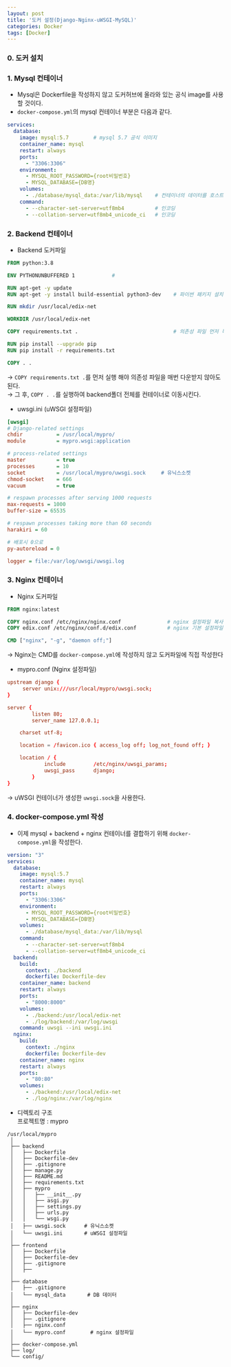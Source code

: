 ```yaml
---
layout: post
title: '도커 설정(Django-Nginx-uWSGI-MySQL)'
categories: Docker
tags: [Docker]
---
```


### 0. 도커 설치



### 1. Mysql 컨테이너
 - Mysql은 Dockerfile을 작성하지 않고 도커허브에 올라와 있는 공식 image를 사용할 것이다.
 - `docker-compose.yml`의 mysql 컨테이너 부분은 다음과 같다.

```yml
services:
  database:
    image: mysql:5.7        # mysql 5.7 공식 이미지
    container_name: mysql
    restart: always
    ports:
      - "3306:3306"
    environment:
      - MYSQL_ROOT_PASSWORD={root비밀번호}
      - MYSQL_DATABASE={DB명}
    volumes:
      - ./database/mysql_data:/var/lib/mysql    # 컨테이너의 데이터를 호스트OS에 저장되도록 설정 
    command:
      - --character-set-server=utf8mb4          # 인코딩
      - --collation-server=utf8mb4_unicode_ci   # 인코딩
```


### 2. Backend 컨테이너

- Backend 도커파일

```dockerfile
FROM python:3.8

ENV PYTHONUNBUFFERED 1            #

RUN apt-get -y update
RUN apt-get -y install build-essential python3-dev    # 파이썬 패키지 설치에 필요한 패키지 설치

RUN mkdir /usr/local/edix-net

WORKDIR /usr/local/edix-net

COPY requirements.txt .                               # 의존성 파일 먼저 복사하여 패키지 설치

RUN pip install --upgrade pip
RUN pip install -r requirements.txt

COPY . .
```
→ `COPY requirements.txt .`를 먼저 실행 해야 의존성 파일을 매번 다운받지 않아도 된다.  
→ 그 후, `COPY . .`를 실행하여 backend폴더 전체를 컨테이너로 이동시킨다.

- uwsgi.ini (uWSGI 설정파일)

```ini
[uwsgi]
# Django-related settings
chdir           = /usr/local/mypro/
module          = mypro.wsgi:application

# process-related settings
master          = true
processes       = 10
socket          = /usr/local/mypro/uwsgi.sock     # 유닉스소켓
chmod-socket    = 666
vacuum          = true

# respawn processes after serving 1000 requests
max-requests = 1000
buffer-size = 65535

# respawn processes taking more than 60 seconds
harakiri = 60

# 배포시 0으로
py-autoreload = 0

logger = file:/var/log/uwsgi/uwsgi.log
```

### 3. Nginx 컨테이너

- Nginx 도커파일

```dockerfile
FROM nginx:latest

COPY nginx.conf /etc/nginx/nginx.conf               # nginx 설정파일 복사
COPY edix.conf /etc/nginx/conf.d/edix.conf          # nginx 기본 설정파일 복사

CMD ["nginx", "-g", "daemon off;"]
```
→ Nginx는 CMD를 `docker-compose.yml`에 작성하지 않고 도커파일에 직접 작성한다

- mypro.conf (Nginx 설정파일)

```conf
upstream django {
     server unix:///usr/local/mypro/uwsgi.sock; 
}

server {
        listen 80;
        server_name 127.0.0.1;

	charset utf-8;

	location = /favicon.ico { access_log off; log_not_found off; }

	location / {
            include         /etc/nginx/uwsgi_params;
            uwsgi_pass      django;
        }
}
```
→ uWSGI 컨테이너가 생성한 `uwsgi.sock`을 사용한다.


### 4. docker-compose.yml 작성
- 이제 mysql + backend + nginx 컨테이너를 결합하기 위해 `docker-compose.yml`을 작성한다.

```yml
version: "3"
services:
  database:
    image: mysql:5.7
    container_name: mysql
    restart: always
    ports:
      - "3306:3306"
    environment:
      - MYSQL_ROOT_PASSWORD={root비밀번호}
      - MYSQL_DATABASE={DB명}
    volumes:
      - ./database/mysql_data:/var/lib/mysql
    command:
      - --character-set-server=utf8mb4
      - --collation-server=utf8mb4_unicode_ci
  backend:
    build:
      context: ./backend
      dockerfile: Dockerfile-dev
    container_name: backend
    restart: always
    ports:
      - "8000:8000"
    volumes:
      - ./backend:/usr/local/edix-net
      - ./log/backend:/var/log/uwsgi
    command: uwsgi --ini uwsgi.ini
  nginx:
    build:
      context: ./nginx
      dockerfile: Dockerfile-dev
    container_name: nginx
    restart: always
    ports:
      - "80:80"
    volumes:
      - ./backend:/usr/local/edix-net
      - ./log/nginx:/var/log/nginx
```

- 디렉토리 구조  
프로젝트명 : mypro

```
/usr/local/mypro
 │
 ├── backend         
 │   ├── Dockerfile
 │   ├── Dockerfile-dev
 │   ├── .gitignore
 │   ├── manage.py
 │   ├── README.md
 │   ├── requirements.txt
 │   ├── mypro
 │   │   ├── __init__.py 
 │   │   ├── asgi.py 
 │   │   ├── settings.py 
 │   │   ├── urls.py 
 │   │   └── wsgi.py 
 │   ├── uwsgi.sock      # 유닉스소켓
 │   └── uwsgi.ini       # uWSGI 설정파일
 │
 ├── frontend           
 │   ├── Dockerfile
 │   ├── Dockerfile-dev
 │   ├── .gitignore
 │   ├── 
 │   
 ├── database           
 │   ├── .gitignore
 │   └── mysql_data       # DB 데이터
 │   
 ├── nginx           
 │   ├── Dockerfile-dev
 │   ├── .gitignore
 │   ├── nginx.conf
 │   └── mypro.conf        # nginx 설정파일 
 │ 
 ├── docker-compose.yml
 ├── log/
 └── config/
```